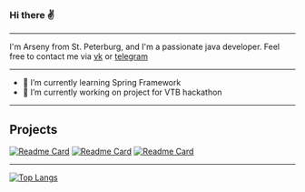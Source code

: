 ### Hi there ✌️
___
I'm Arseny from St. Peterburg, and I'm a passionate java developer.
Feel free to contact me via [vk](https://vk.com/mi1estone) or [telegram](https://t.me/Mi1eStone)
___
* 🍃 I’m currently learning Spring Framework 
* 💸	 I’m currently working on project for VTB hackathon
___
## Projects
[![Readme Card](https://github-readme-stats.vercel.app/api/pin/?username=bonchEquipment&repo=vehicle-manager&theme=gruvbox)](https://github.com/anuraghazra/github-readme-stats)
[![Readme Card](https://github-readme-stats.vercel.app/api/pin/?username=bonchEquipment&repo=image-rotation&theme=gruvbox)](https://github.com/anuraghazra/github-readme-stats)
[![Readme Card](https://github-readme-stats.vercel.app/api/pin/?username=bonchEquipment&repo=area-checker&theme=gruvbox)](https://github.com/anuraghazra/github-readme-stats)

---
[![Top Langs](https://github-readme-stats.vercel.app/api/top-langs/?username=bonchEquipment&layout=compact)](https://github.com/anuraghazra/github-readme-stats)


<!-- <img src="someGIf.gif" width = "256"/> -->







